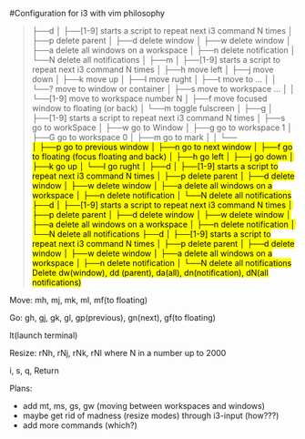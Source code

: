 #Configuration for i3 with vim philosophy
>├──d
>│  ├──[1-9]     starts a script to repeat next i3 command N times
>│  ├──p         delete parent
>│  ├──d         delete window
>│  ├──w         delete window
>│  ├──a         delete all windows on a workspace
>│  ├──n         delete notification
>│  └──N         delete all notifications
>│
>├──m
>│  ├──[1-9]     starts a script to repeat next i3 command N times
>│  ├──h         move left
>│  ├──j         move down
>│  ├──k         move up
>│  ├──l         move rught
>│  ├──t         move to ...
>│  │  └──?      move to window or container
>│  ├──s         move to workspace ...
>│  │  └──[1-9]  move to workspace number N
>│  ├──f         move focused window to floating (or back)
>│  └──m         toggle fulscreen
>│
>├──g
>│  ├──[1-9]     starts a script to repeat next i3 command N times
>│  ├──s         go to workSpace
>│  ├──w         go to Window
>│  ├──g         go to workspace 1
>│  ├──G         go to workspace 0
>│  ├──m         go to mark
>│  │  └──<mark>      
>│  ├──p         go to previous window 
>│  ├──n         go to next window 
>│  ├──f         go to floating (focus floating and back)
>│  ├──h         go left
>│  ├──j         go down
>│  ├──k         go up
>│  └──l         go rught
>│
>├──d
>│  ├──[1-9]     starts a script to repeat next i3 command N times
>│  ├──p         delete parent
>│  ├──d         delete window
>│  ├──w         delete window
>│  ├──a         delete all windows on a workspace
>│  ├──n         delete notification
>│  └──N         delete all notifications
>├──d
>│  ├──[1-9]     starts a script to repeat next i3 command N times
>│  ├──p         delete parent
>│  ├──d         delete window
>│  ├──w         delete window
>│  ├──a         delete all windows on a workspace
>│  ├──n         delete notification
>│  └──N         delete all notifications
>├──d
>│  ├──[1-9]     starts a script to repeat next i3 command N times
>│  ├──p         delete parent
>│  ├──d         delete window
>│  ├──w         delete window
>│  ├──a         delete all windows on a workspace
>│  ├──n         delete notification
>│  └──N         delete all notifications
  Delete 
  dw(window), dd (parent), da(all), dn(notification), dN(all notifications)
  
  Move:
  mh, mj, mk, ml, mf(to floating)
  
  Go:
  gh, gj, gk, gl, gp(previous), gn(next), gf(to floating)
  
  lt(launch terminal)
  
  Resize:
  rNh, rNj, rNk, rNl where N in a number up to 2000
 
i, s, q, Return

Plans:
 - add mt, ms, gs, gw (moving between workspaces and windows)
 - maybe get rid of madness (resize modes) through i3-input (how???)
 - add more commands (which?)
